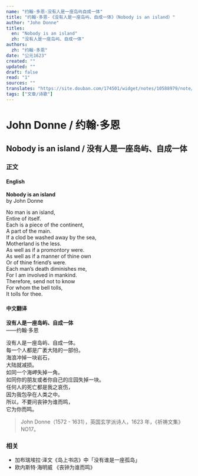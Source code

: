 ```yaml
---
name: "约翰·多恩-没有人是一座岛屿自成一体"
title: "约翰·多恩-《没有人是一座岛屿、自成一体》（Nobody is an island）"
author: "John Donne"
titles:
  en: "Nobody is an island"
  zh: "没有人是一座岛屿、自成一体"
authors:
  zh: "约翰·多恩"
date: "公元1623"
created: ""
updated: ""
draft: false
read: "1"
sources: ""
translates: "https://site.douban.com/174501/widget/notes/10588979/note/237643563/"
tags: ["文章/诗歌"]
---
```



# John Donne / 约翰·多恩

## Nobody is an island / 没有人是一座岛屿、自成一体

### 正文

<!-- tabs:start -->

#### **English**

**Nobody is an island**  
by John Donne  

No man is an island,  
Entire of itself.  
Each is a piece of the continent,  
A part of the main.  
If a clod be washed away by the sea,  
Motherland is the less.  
As well as if a promontory were.  
As well as if a manner of thine own  
Or of thine friend’s were.  
Each man’s death diminishes me,  
For I am involved in mankind.  
Therefore, send not to know  
For whom the bell tolls,  
It tolls for thee.  

#### **中文翻译**

**没有人是一座岛屿、自成一体**  
——约翰·多恩  

没有人是一座岛屿、自成一体。  
每一个人都是广袤大陆的一部份。  
海浪冲掉一块岩石，  
大陆就减损。  
如同一个海岬失掉一角。  
如同你的朋友或者你自己的庄园失掉一块。  
任何人的死亡都是我之哀伤，  
因为我包孕在人类之中。  
所以，不要问丧钟为谁而鸣，  
它为你而鸣。  

> John Donne（1572 - 1631），英国玄学派诗人，1623 年，《祈祷文集》NO17。

<!-- tabs:end -->

### 相关

- 加布瑞埃拉·泽文《岛上书店》中「没有谁是一座孤岛」
- 欧内斯特·海明威 《丧钟为谁而鸣》
